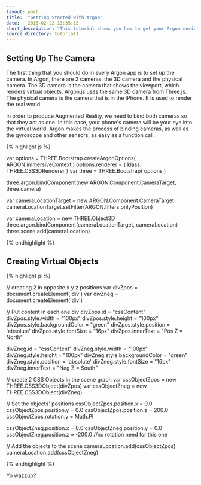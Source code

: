 ```yaml
---
layout: post
title:  "Getting Started with Argon"
date:   2015-02-22 13:35:15
short_description: "This tutorial shows you how to get your Argon environment ready."
source_directory: tutorial1
---
```


Setting Up The Camera
---------------------
The first thing that you should do in every Argon app is to set up the camera. In Argon, there are 2 cameras: the 3D camera and the physical camera. The 3D camera is the camera that shows the viewport, which renders virtual objects. Argon.js uses the same 3D camera from Three.js. The physical camera is the camera that is in the iPhone. It is used to render the real world.

In order to produce Augmented Reality, we need to bind both cameras so that they act as one. In this case, your phone's camera will be your eye into the virtual world. Argon makes the process of binding cameras, as well as the gyroscope and other sensors, as easy as a function call.

{% highlight js %}

var options = THREE.Bootstrap.createArgonOptions( ARGON.immersiveContext )
options.renderer = { klass: THREE.CSS3DRenderer }
var three = THREE.Bootstrap( options )

three.argon.bindComponent(new ARGON.Component.CameraTarget, three.camera)

var cameraLocationTarget = new ARGON.Component.CameraTarget
cameraLocationTarget.setFilter(ARGON.filters.onlyPosition)

var cameraLocation = new THREE.Object3D
three.argon.bindComponent(cameraLocationTarget, cameraLocation)
three.scene.add(cameraLocation)

{% endhighlight %}

Creating Virtual Objects
------------------------


{% highlight js %}

// creating 2 in opposite x y z positions
var divZpos = document.createElement('div')
var divZneg = document.createElement('div')

// Put content in each one div
divZpos.id = "cssContent"
divZpos.style.width = "100px"
divZpos.style.height = "100px"
divZpos.style.backgroundColor = "green"
divZpos.style.position = 'absolute'
divZpos.style.fontSize = "16px"
divZpos.innerText = "Pos Z = North"

divZneg.id = "cssContent"
divZneg.style.width = "100px"
divZneg.style.height = "100px"
divZneg.style.backgroundColor = "green"
divZneg.style.position = 'absolute'
divZneg.style.fontSize = "16px"
divZneg.innerText = "Neg Z = South"

// create 2 CSS Objects in the scene graph
var cssObjectZpos = new THREE.CSS3DObject(divZpos)
var cssObjectZneg = new THREE.CSS3DObject(divZneg)

// Set the objects' positions
cssObjectZpos.position.x = 0.0
cssObjectZpos.position.y = 0.0
cssObjectZpos.position.z = 200.0
cssObjectZpos.rotation.y = Math.PI

cssObjectZneg.position.x = 0.0
cssObjectZneg.position.y = 0.0
cssObjectZneg.position.z = -200.0
//no rotation need for this one

// Add the objects to the scene
cameraLocation.add(cssObjectZpos)
cameraLocation.add(cssObjectZneg)

{% endhighlight %}

Yo wazzup?